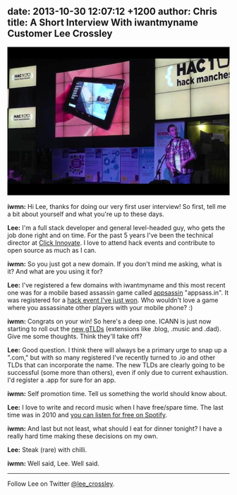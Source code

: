 date: 2013-10-30 12:07:12 +1200
author: Chris
title: A Short Interview With iwantmyname Customer Lee Crossley
----

![Lee Crossley Big](/media/2013-10-30-A6clKGTCQAA75He.jpg-large.jpg)

<!-- excerpt -->

**iwmn:** Hi Lee, thanks for doing our very first user interview! So first, tell me a bit about yourself and what you're up to these days. 

**Lee:** I'm a full stack developer and general level-headed guy, who gets the job done right and on time. For the past 5 years I've been the technical director at [Click Innovate](http://www.clickinnovate.com). I love to attend hack events and contribute to open source as much as I can.

<!-- /excerpt -->

**iwmn:** So you just got a new domain. If you don't mind me asking, what is it? And what are you using it for?

**Lee:** I've registered a few domains with iwantmyname and this most recent one was for a mobile based assassin game called [appsassin](http://vimeo.com/77907408) "appsass.in". It was registered for a [hack event I've just won](http://ilee.co.uk/yet-another-hackathon-victory/). Who wouldn't love a game where you assassinate other players with your mobile phone? :)

**iwmn:** Congrats on your win! So here's a deep one. ICANN is just now starting to roll out the [new gTLDs](https://iwantmyname.com/domains/new-gtld-domain-extensions) (extensions like .blog, .music and .dad). Give me some thoughts. Think they'll take off?

**Lee:** Good question. I think there will always be a primary urge to snap up a ".com," but with so many registered I've recently turned to .io and other TLDs that can incorporate the name. The new TLDs are clearly going to be successful (some more than others), even if only due to current exhaustion. I'd register a .app for sure for an app.

**iwmn:** Self promotion time. Tell us something the world should know about.

**Lee:** I love to write and record music when I have free/spare time. The last time was in 2010 and [you can listen for free on Spotify](http://open.spotify.com/track/00k6x6Vzj8OaecWMHTi4is).

**iwmn:** And last but not least, what should I eat for dinner tonight? I have a really hard time making these decisions on my own. 

**Lee:** Steak (rare) with chilli.

**iwmn:** Well said, Lee. Well said.

***

Follow Lee on Twitter [@lee_crossley](https://twitter.com/lee_crossley).
